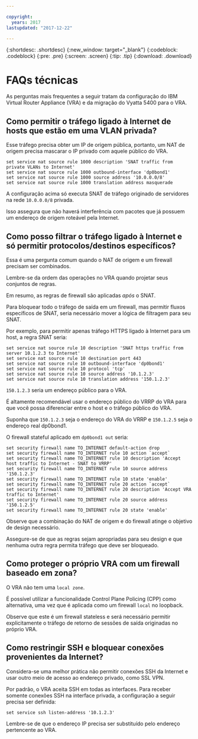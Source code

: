 ```yaml
---

copyright:
  years: 2017
lastupdated: "2017-12-22"

---
```


{:shortdesc: .shortdesc}
{:new_window: target="_blank"}
{:codeblock: .codeblock}
{:pre: .pre}
{:screen: .screen}
{:tip: .tip}
{:download: .download}

# FAQs técnicas
As perguntas mais frequentes a seguir tratam da configuração do IBM Virtual Router Appliance (VRA) e da migração do Vyatta 5400 para o VRA.

## Como permitir o tráfego ligado à Internet de hosts que estão em uma VLAN privada?
Esse tráfego precisa obter um IP de origem pública, portanto, um NAT de origem precisa mascarar o IP privado com aquele público do VRA.

```
set service nat source rule 1000 description 'SNAT traffic from private VLANs to Internet'
set service nat source rule 1000 outbound-interface 'dp0bond1'
set service nat source rule 1000 source address '10.0.0.0/8'
set service nat source rule 1000 translation address masquerade
```

A configuração acima só executa SNAT de tráfego originado de servidores na rede `10.0.0.0/8` privada.

Isso assegura que não haverá interferência com pacotes que já possuem um endereço de origem roteável pela Internet.

## Como posso filtrar o tráfego ligado à Internet e só permitir protocolos/destinos específicos?
Essa é uma pergunta comum quando o NAT de origem e um firewall precisam ser combinados.

Lembre-se da ordem das operações no VRA quando projetar seus conjuntos de regras.

Em resumo, as regras de firewall são aplicadas *após* o SNAT.

Para bloquear todo o tráfego de saída em um firewall, mas permitir fluxos específicos de SNAT, seria necessário mover a lógica de filtragem para seu SNAT.

Por exemplo, para permitir apenas tráfego HTTPS ligado à Internet para um host, a regra SNAT seria:

```
set service nat source rule 10 description 'SNAT https traffic from server 10.1.2.3 to Internet'
set service nat source rule 10 destination port 443
set service nat source rule 10 outbound-interface 'dp0bond1'
set service nat source rule 10 protocol 'tcp'
set service nat source rule 10 source address '10.1.2.3'
set service nat source rule 10 translation address '150.1.2.3'
```

`150.1.2.3` seria um endereço público para o VRA. 

É altamente recomendável usar o endereço público do VRRP do VRA para que você possa diferenciar entre o host e o tráfego público do VRA.

Suponha que `150.1.2.3` seja o endereço do VRA do VRRP e `150.1.2.5` seja o endereço real dp0bond1.

O firewall stateful aplicado em `dp0bond1 out` seria:

```
set security firewall name TO_INTERNET default-action drop
set security firewall name TO_INTERNET rule 10 action `accept`
set security firewall name TO_INTERNET rule 10 description 'Accept host traffic to Internet - SNAT to VRRP'
set security firewall name TO_INTERNET rule 10 source address '150.1.2.3'
set security firewall name TO_INTERNET rule 10 state 'enable'
set security firewall name TO_INTERNET rule 20 action `accept`
set security firewall name TO_INTERNET rule 20 description 'Accept VRA traffic to Internet'
set security firewall name TO_INTERNET rule 20 source address '150.1.2.5'
set security firewall name TO_INTERNET rule 20 state 'enable'
```

Observe que a combinação do NAT de origem e do firewall atinge o objetivo de design necessário. 

Assegure-se de que as regras sejam apropriadas para seu design e que nenhuma outra regra permita tráfego que deve ser bloqueado. 

## Como proteger o próprio VRA com um firewall baseado em zona?
O VRA não tem uma `local zone`.

É possível utilizar a funcionalidade Control Plane Policing (CPP) como alternativa, uma vez que é aplicada como um firewall `local` no loopback.

Observe que este é um firewall stateless e será necessário permitir explicitamente o tráfego de retorno de sessões de saída originadas no próprio VRA.

## Como restringir SSH e bloquear conexões provenientes da Internet?
Considera-se uma melhor prática não permitir conexões SSH da Internet e usar outro meio de acesso ao endereço privado, como SSL VPN.

Por padrão, o VRA aceita SSH em todas as interfaces.
Para receber somente conexões SSH na interface privada, a configuração a seguir precisa ser definida:

```
set service ssh listen-address '10.1.2.3'
```

Lembre-se de que o endereço IP precisa ser substituído pelo endereço pertencente ao VRA.
